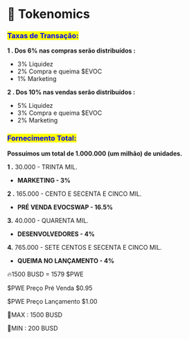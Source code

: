 # 🎯 Tokenomics

### <mark style="color:blue;">Taxas de Transação:</mark>

**1 .  Dos 6% nas compras serão distribuídos :**&#x20;

* 3% Liquidez
* 2% Compra e queima $EVOC
* 1%  Marketing

**2 .  Dos 10% nas vendas serão distribuídos  :**&#x20;

* 5% Liquidez
* 3% Compra e queima $EVOC
* 2% Marketing

### <mark style="color:purple;"><mark style="color:blue;">Fornecimento Total:<mark style="color:blue;"></mark>

**Possuímos um total de 1.000.000 (um milhão) de unidades.**

**1 .**  30.000 - TRINTA MIL.

* **MARKETING  - 3%**                                             &#x20;

**2 .** 165.000 - CENTO E SECENTA E CINCO MIL.

* **PRÉ VENDA EVOCSWAP - 16.5%**

**3.**  40.000 - QUARENTA MIL.

* **DESENVOLVEDORES - 4%**&#x20;

**4.**  765.000 - SETE CENTOS E SECENTA E CINCO MIL.

* **QUEIMA NO LANÇAMENTO - 4%**                        &#x20;



🔥1500 BUSD = 1579 $PWE



$PWE Preço Pré Venda $0.95

$PWE Preço Lançamento $1.00

💸MAX : 1500 BUSD&#x20;

💸MIN : 200 BUSD

